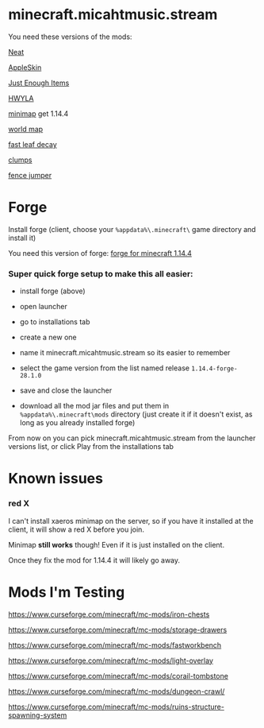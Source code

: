 # minecraft.micahtmusic.stream


You need these versions of the mods:

[Neat](https://www.curseforge.com/minecraft/mc-mods/neat/download/2755569)

[AppleSkin](https://www.curseforge.com/minecraft/mc-mods/appleskin/download/2755633)

[Just Enough Items](https://www.curseforge.com/minecraft/mc-mods/jei/download/2804030)

[HWYLA](https://www.curseforge.com/minecraft/mc-mods/hwyla/download/2777880)

[minimap](http://chocolateminecraft.com/minimapdownload.php) get 1.14.4

[world map](https://www.curseforge.com/minecraft/mc-mods/xaeros-world-map/download/2784227)

[fast leaf decay](https://www.curseforge.com/minecraft/mc-mods/fast-leaf-decay/download/2758874)

[clumps](https://www.curseforge.com/minecraft/mc-mods/clumps/download/2741398)

[fence jumper](https://www.curseforge.com/minecraft/mc-mods/fence-jumper/download/2753539)


# Forge

Install forge (client, choose your `%appdata%\.minecraft\` game directory and install it)

You need this version of forge: [forge for minecraft 1.14.4](https://files.minecraftforge.net/maven/net/minecraftforge/forge/1.14.4-28.1.0/forge-1.14.4-28.1.0-installer.jar)
	

### Super quick forge setup to make this all easier:

- install forge (above)

- open launcher
- go to installations tab
- create a new one
- name it minecraft.micahtmusic.stream so its easier to remember
- select the game version from the list named release `1.14.4-forge-28.1.0`
- save and close the launcher
- download all the mod jar files and put them in `%appdata%\.minecraft\mods` directory (just create it if it doesn't exist, as long as you already installed forge)

From now on you can pick minecraft.micahtmusic.stream from the launcher versions list, or click Play from the installations tab



# Known issues

### red X

I can't install xaeros minimap on the server, so if you have it installed at the client, it will show a red X before you join.

Minimap **still works** though! Even if it is just installed on the client.

Once they fix the mod for 1.14.4 it will likely go away.



# Mods I'm Testing

https://www.curseforge.com/minecraft/mc-mods/iron-chests

https://www.curseforge.com/minecraft/mc-mods/storage-drawers

https://www.curseforge.com/minecraft/mc-mods/fastworkbench

https://www.curseforge.com/minecraft/mc-mods/light-overlay

https://www.curseforge.com/minecraft/mc-mods/corail-tombstone

https://www.curseforge.com/minecraft/mc-mods/dungeon-crawl/

https://www.curseforge.com/minecraft/mc-mods/ruins-structure-spawning-system
